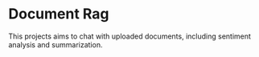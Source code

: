 # Document Rag 
This projects aims to chat with uploaded documents, including sentiment analysis and summarization.
